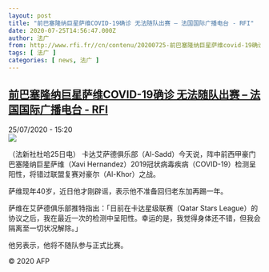 ```yaml
---
layout: post
title: "前巴塞隆纳巨星萨维COVID-19确诊 无法随队出赛 – 法国国际广播电台 - RFI"
date: 2020-07-25T14:56:47.000Z
author: 法广
from: http://www.rfi.fr//cn/contenu/20200725-前巴塞隆纳巨星萨维covid-19确诊-无法随队出赛
tags: [ 法广 ]
categories: [ news, 法广 ]
---
```

<!--1595689007000-->
[前巴塞隆纳巨星萨维COVID-19确诊 无法随队出赛 – 法国国际广播电台 - RFI](http://www.rfi.fr//cn/contenu/20200725-%E5%89%8D%E5%B7%B4%E5%A1%9E%E9%9A%86%E7%BA%B3%E5%B7%A8%E6%98%9F%E8%90%A8%E7%BB%B4covid-19%E7%A1%AE%E8%AF%8A-%E6%97%A0%E6%B3%95%E9%9A%8F%E9%98%9F%E5%87%BA%E8%B5%9B)
------

<div>
<div>25/07/2020 - 15:20</div><img src="https://s.rfi.fr/media/display/400d4794-ce80-11ea-8051-005056a98db9/w:310/p:16x9/spo0004b.200725212003.jpg"><div class="t-content__body u-clearfix"><div class="m-interstitial"></div><p>（法新社杜哈25日电）    卡达艾萨德俱乐部（Al-Sadd）今天说，阵中前西甲豪门巴塞隆纳巨星萨维（Xavi Hernandez）2019冠状病毒疾病（COVID-19）检测呈阳性，将错过联盟复赛对豪尔（Al-Khor）之战。</p><p>    萨维现年40岁，近日他才刚辟谣，表示他不准备回归老东加再踢一年。</p><p>    萨维在艾萨德俱乐部推特指出：「日前在卡达星级联赛（Qatar Stars League）的协议之后，我在最近一次的检测中呈阳性。幸运的是，我觉得身体还不错，但我会隔离至一切状况解除。」</p><p>    他另表示，他将不随队参与正式比赛。</p><p class="t-copyright">© 2020 AFP</p>        </div>
</div>
